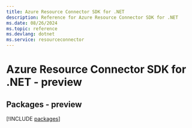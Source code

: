 ```yaml
---
title: Azure Resource Connector SDK for .NET
description: Reference for Azure Resource Connector SDK for .NET
ms.date: 08/26/2024
ms.topic: reference
ms.devlang: dotnet
ms.service: resourceconnector
---
```

# Azure Resource Connector SDK for .NET - preview
## Packages - preview
[!INCLUDE [packages](resource-connector-index.md)]